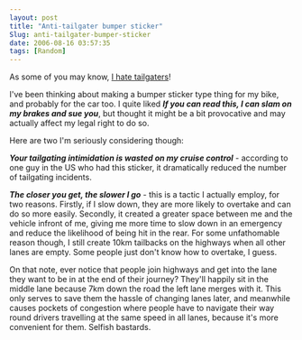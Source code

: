 ```yaml
---
layout: post
title: "Anti-tailgater bumper sticker"
Slug: anti-tailgater-bumper-sticker
date: 2006-08-16 03:57:35
tags: [Random]
---
```

As some of you may know, [I hate tailgaters](/2006/02/27/terminology/)!

I've been thinking about making a bumper sticker type thing for my bike, and probably for the car too. I quite liked _**If you can read this, I can slam on my brakes and sue you**_, but thought it might be a bit provocative and may actually affect my legal right to do so.

Here are two I'm seriously considering though:

_**Your tailgating intimidation is wasted on my cruise control**_ - according to one guy in the US who had this sticker, it dramatically reduced the number of tailgating incidents.

_**The closer you get, the slower I go**_ - this is a tactic I actually employ, for two reasons. Firstly, if I slow down, they are more likely to overtake and can do so more easily. Secondly, it created a greater space between me and the vehicle infront of me, giving me more time to slow down in an emergency and reduce the likelihood of being hit in the rear. For some unfathomable reason though, I still create 10km tailbacks on the highways when all other lanes are empty. Some people just don't know how to overtake, I guess.

On that note, ever notice that people join highways and get into the lane they want to be in at the end of their journey? They'll happily sit in the middle lane because 7km down the road the left lane merges with it. This only serves to save them the hassle of changing lanes later, and meanwhile causes pockets of congestion where people have to navigate their way round drivers travelling at the same speed in all lanes, because it's more convenient for them. Selfish bastards.
